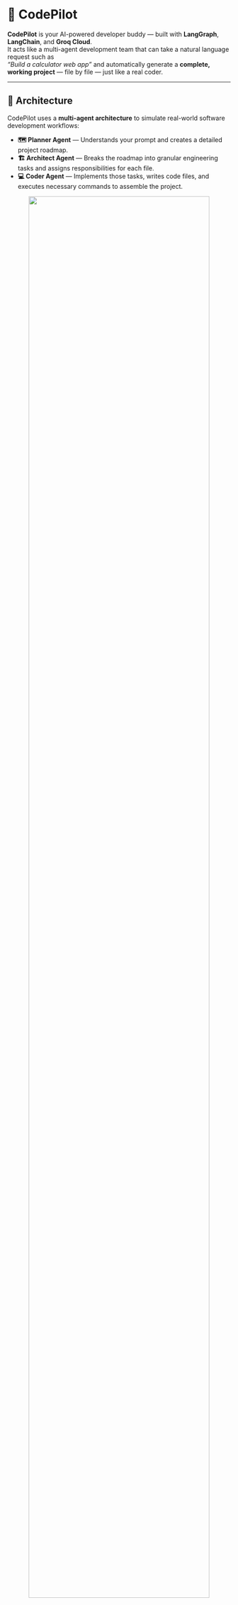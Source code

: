 # 🚀 CodePilot

**CodePilot** is your AI-powered developer buddy — built with **LangGraph**, **LangChain**, and **Groq Cloud**.  
It acts like a multi-agent development team that can take a natural language request such as  
_“Build a calculator web app”_ and automatically generate a **complete, working project** — file by file — just like a real coder.

---

## 🧠 Architecture

CodePilot uses a **multi-agent architecture** to simulate real-world software development workflows:

- **🗺️ Planner Agent** — Understands your prompt and creates a detailed project roadmap.  
- **🏗️ Architect Agent** — Breaks the roadmap into granular engineering tasks and assigns responsibilities for each file.  
- **💻 Coder Agent** — Implements those tasks, writes code files, and executes necessary commands to assemble the project.  

<div align="center">
  <img src="codepilot_diagram.png" width="90%"/>
</div>


---

## ⚙️ Tech Stack

| Component | Description |
|------------|-------------|
| 🧩 **LangGraph** | For orchestrating agent workflows |
| 🧠 **LangChain** | For structured LLM reasoning and tool usage |
| ⚡ **Groq API** | High-speed inference for chat-based reasoning |
| 🖥️ **Streamlit** | Clean, interactive web interface |
| 🧰 **Python 3.12+** | Core language for logic and execution |

---

## 🏁 Getting Started

### 🔧 Prerequisites

Before running CodePilot, ensure you have:
- Python **3.12+**
- A valid [Groq API key](https://console.groq.com/keys)
- `uv` or `pip` for dependency management

---

### 🛠️ Installation

```bash
# Clone the repository
git clone https://github.com/Anushkajoshii/CodePilot.git
cd CodePilot
```
### Create and activate a virtual environment
``` bash
python -m venv .venv
source .venv/bin/activate
```

### Install dependencies
``` bash
pip install -r requirements.txt
```


### ▶️ Run Locally

### 🖥️ Streamlit UI (Recommended)

```bash
streamlit run streamlit.py
```

### 💻 Or via CLI (if available)
``` bash
python main.py
```



### 💡 Example Prompts

Try these in your deployed or local app:

- “Build a to-do list web app using React and FastAPI.”

- “Create a calculator web app in HTML, CSS, and JavaScript.”

- “Build a blog API in Flask with SQLite.”

- “Generate a dashboard UI in Streamlit with data visualization.”


## 🧩 Example Flow

- Enter a natural-language description (e.g. “Build a blog app in Flask”).

- CodePilot plans, designs, and generates your project file-by-file.

- The UI packages your project into a downloadable ZIP file.

## 📦 Output

After generation, CodePilot provides:

- 🗂️ A project folder under /tmp/generated_projects (on Vercel)

- 💾 A downloadable .zip file containing your ready-to-run app